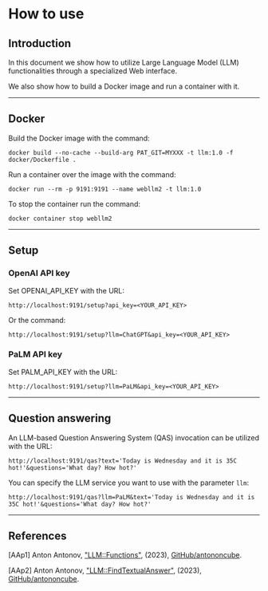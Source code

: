 # How to use

## Introduction

In this document we show how to utilize Large Language Model (LLM) functionalities
through a specialized Web interface.

We also show how to build a Docker image and run a container with it.

------

## Docker 

Build the Docker image with the command:

```
docker build --no-cache --build-arg PAT_GIT=MYXXX -t llm:1.0 -f docker/Dockerfile .
```

Run a container over the image with the command:

```
docker run --rm -p 9191:9191 --name webllm2 -t llm:1.0  
```

To stop the container run the command:

```
docker container stop webllm2
```

------

## Setup

### OpenAI API key

Set OPENAI_API_KEY with the URL:

```
http://localhost:9191/setup?api_key=<YOUR_API_KEY>
```

Or the command:

```
http://localhost:9191/setup?llm=ChatGPT&api_key=<YOUR_API_KEY>
```

### PaLM API key

Set PALM_API_KEY with the URL:

```
http://localhost:9191/setup?llm=PaLM&api_key=<YOUR_API_KEY>
```

------

## Question answering

An LLM-based Question Answering System (QAS) invocation can be utilized with the URL: 

```
http://localhost:9191/qas?text='Today is Wednesday and it is 35C hot!'&questions='What day? How hot?'
```

You can specify the LLM service you want to use with the parameter `llm`:

```
http://localhost:9191/qas?llm=PaLM&text='Today is Wednesday and it is 35C hot!'&questions='What day? How hot?'
```

------

## References

[AAp1] Anton Antonov,
["LLM::Functions"](https://github.com/antononcube/Raku-LLM-Functions),
(2023),
[GitHub/antononcube](https://github.com/antononcube).

[AAp2] Anton Antonov,
["LLM::FindTextualAnswer"](https://github.com/antononcube/Raku-ML-FindTextualAnswer),
(2023),
[GitHub/antononcube](https://github.com/antononcube).
